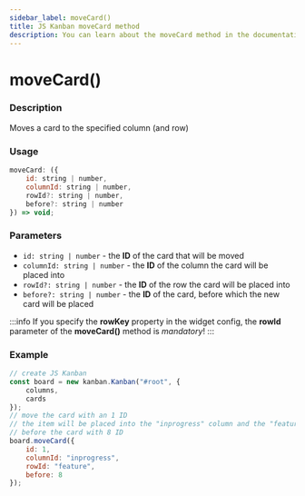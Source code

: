 ```yaml
---
sidebar_label: moveCard()
title: JS Kanban moveCard method
description: You can learn about the moveCard method in the documentation of the JavaScript Kanban library. Browse developer guides and API reference, try out code examples and live demos.
---
```


# moveCard()

### Description

Moves a card to the specified column (and row)

### Usage

```js
moveCard: ({
	id: string | number,
	columnId: string | number,
	rowId?: string | number,
	before?: string | number
}) => void;
```

### Parameters

- `id: string | number` - the **ID** of the card that will be moved
- `columnId: string | number` - the **ID** of the column the card will be placed into
- `rowId?: string | number` - the **ID** of the row the card will be placed into
- `before?: string | number` - the **ID** of the card, before which the new card will be placed

:::info
If you specify the **rowKey** property in the widget config, the **rowId** parameter of the **moveCard()** method is *mandatory*!
:::

### Example

```jsx {9-14}
// create JS Kanban
const board = new kanban.Kanban("#root", {
	columns,
	cards
});
// move the card with an 1 ID
// the item will be placed into the "inprogress" column and the "feature" row,  
// before the card with 8 ID
board.moveCard({
	id: 1,
	columnId: "inprogress",
	rowId: "feature",
	before: 8
});
```

